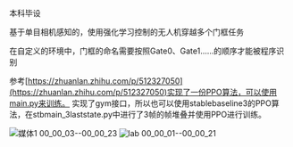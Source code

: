 本科毕设

基于单目相机感知的，使用强化学习控制的无人机穿越多个门框任务

在自定义的环境中，门框的命名需要按照Gate0、Gate1……的顺序才能被程序识别

参考[https://zhuanlan.zhihu.com/p/512327050](https://zhuanlan.zhihu.com/p/512327050)实现了一份PPO算法，可以使用main.py来训练。
实现了gym接口，所以也可以使用stablebaseline3的PPO算法，在stbmain_3laststate.py中进行了3帧的帧堆叠并使用PPO进行训练。

![媒体1 00_00_03--00_00_23](https://github.com/user-attachments/assets/ebff97e6-cef3-4e95-bd9b-bac7cdb2db1e)
![lab 00_00_01--00_00_21](https://github.com/user-attachments/assets/998618a2-5d02-44f4-bfee-f0b5e202f6ab)
